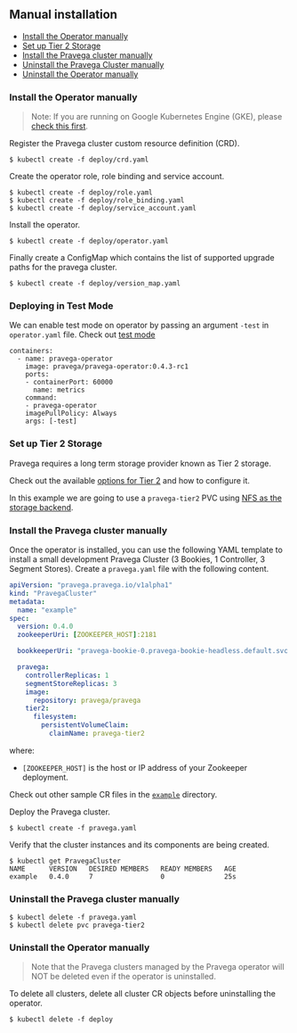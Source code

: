 ## Manual installation

* [Install the Operator manually](#install-the-operator-manually)
* [Set up Tier 2 Storage](#set-up-tier-2-storage)
* [Install the Pravega cluster manually](#install-the-pravega-cluster-manually)
* [Uninstall the Pravega Cluster manually](#uninstall-the-pravega-cluster-manually)
* [Uninstall the Operator manually](#uninstall-the-operator-manually)

### Install the Operator manually

> Note: If you are running on Google Kubernetes Engine (GKE), please [check this first](#installation-on-google-kubernetes-engine).

Register the Pravega cluster custom resource definition (CRD).

```
$ kubectl create -f deploy/crd.yaml
```

Create the operator role, role binding and service account.

```
$ kubectl create -f deploy/role.yaml
$ kubectl create -f deploy/role_binding.yaml
$ kubectl create -f deploy/service_account.yaml
```

Install the operator.

```
$ kubectl create -f deploy/operator.yaml
```

Finally create a ConfigMap which contains the list of supported upgrade paths for the pravega cluster.

```
$ kubectl create -f deploy/version_map.yaml
```

### Deploying in Test Mode
 We can enable test mode on operator by passing an argument `-test` in `operator.yaml` file.
 Check out [test mode](../README.md#deploying-in-test-mode)

```
containers:
  - name: pravega-operator
    image: pravega/pravega-operator:0.4.3-rc1
    ports:
    - containerPort: 60000
      name: metrics
    command:
    - pravega-operator
    imagePullPolicy: Always
    args: [-test]
```
### Set up Tier 2 Storage

Pravega requires a long term storage provider known as Tier 2 storage.

Check out the available [options for Tier 2](tier2.md) and how to configure it.

In this example we are going to use a `pravega-tier2` PVC using [NFS as the storage backend](tier2.md#use-nfs-as-tier-2).

### Install the Pravega cluster manually

Once the operator is installed, you can use the following YAML template to install a small development Pravega Cluster (3 Bookies, 1 Controller, 3 Segment Stores). Create a `pravega.yaml` file with the following content.

```yaml
apiVersion: "pravega.pravega.io/v1alpha1"
kind: "PravegaCluster"
metadata:
  name: "example"
spec:
  version: 0.4.0
  zookeeperUri: [ZOOKEEPER_HOST]:2181

  bookkeeperUri: "pravega-bookie-0.pravega-bookie-headless.default.svc.cluster.local:3181,pravega-bookie-1.pravega-bookie-headless.default.svc.cluster.local:3181,pravega-bookie-2.pravega-bookie-headless.default.svc.cluster.local:3181"

  pravega:
    controllerReplicas: 1
    segmentStoreReplicas: 3
    image:
      repository: pravega/pravega
    tier2:
      filesystem:
        persistentVolumeClaim:
          claimName: pravega-tier2
```

where:

- `[ZOOKEEPER_HOST]` is the host or IP address of your Zookeeper deployment.

Check out other sample CR files in the [`example`](../example) directory.

Deploy the Pravega cluster.

```
$ kubectl create -f pravega.yaml
```

Verify that the cluster instances and its components are being created.

```
$ kubectl get PravegaCluster
NAME      VERSION   DESIRED MEMBERS   READY MEMBERS   AGE
example   0.4.0     7                 0               25s
```

### Uninstall the Pravega cluster manually

```
$ kubectl delete -f pravega.yaml
$ kubectl delete pvc pravega-tier2
```

### Uninstall the Operator manually

> Note that the Pravega clusters managed by the Pravega operator will NOT be deleted even if the operator is uninstalled.

To delete all clusters, delete all cluster CR objects before uninstalling the operator.

```
$ kubectl delete -f deploy
```
